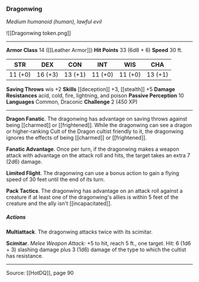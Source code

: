 ### Dragonwing
_Medium humanoid (human), lawful evil_

![[Dragonwing token.png]]


---

**Armor Class** 14 ([[Leather Armor]])
**Hit Points** 33 (6d8 + 6)
**Speed** 30 ft.

| STR     | DEX     | CON     | INT     | WIS     | CHA     |
|---------|---------|---------|---------|---------|---------|
| 11 (+0) | 16 (+3) | 13 (+1) | 11 (+0) | 11 (+0) | 13 (+1) |

**Saving Throws** wis +2
**Skills** [[deception]] +3, [[stealth]] +5
**Damage Resistances** acid, cold, fire, lightning, and poison
**Passive Perception** 10
**Languages** Common, Draconic
**Challenge** 2 (450 XP)

---

**Dragon Fanatic**. The dragonwing has advantage on saving throws against being [[charmed]] or [[frightened]]. While the dragonwing can see a dragon or higher-ranking Cult of the Dragon cultist friendly to it, the dragonwing ignores the effects of being [[charmed]] or [[frightened]].

**Fanatic Advantage**. Once per turn, if the dragonwing makes a weapon attack with advantage on the attack roll and hits, the target takes an extra 7 (2d6) damage.

**Limited Flight**. The dragonwing can use a bonus action to gain a flying speed of 30 feet until the end of its turn.

**Pack Tactics**. The dragonwing has advantage on an attack roll against a creature if at least one of the dragonwing's allies is within 5 feet of the creature and the ally isn't [[incapacitated]].

##### Actions
**Multiattack**. The dragonwing attacks twice with its scimitar.

**Scimitar**. _Melee Weapon Attack:_ +5 to hit, reach 5 ft., one target. Hit: 6 (1d6 + 3) slashing damage plus 3 (1d6) damage of the type to which the cultist has resistance.


---

Source: [[HotDQ]], page 90